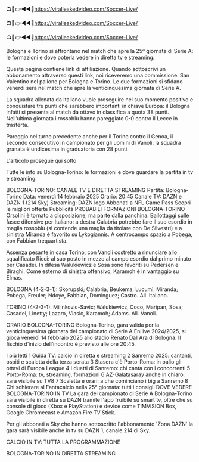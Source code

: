 
📺📱👉◄◄🔴https://viralleakedvideo.com/Soccer-Live/

📺📱👉◄◄🔴https://viralleakedvideo.com/Soccer-Live/

📺📱👉◄◄🔴https://viralleakedvideo.com/Soccer-Live/

Bologna e Torino si affrontano nel match che apre la 25ª giornata di Serie A: le formazioni e dove poterla vedere in diretta tv e streaming.

Questa pagina contiene link di affiliazione. Quando sottoscrivi un abbonamento attraverso questi link, noi riceveremo una commissione.
San Valentino nel pallone per Bologna e Torino. Le due formazioni si sfidano venerdì sera nel match che apre la venticinquesima giornata di Serie A.

La squadra allenata da Italiano vuole proseguire nel suo momento positivo e conquistare tre punti che sarebbero importanti in chiave Europa: il Bologna infatti si presenta al match da ottavo in classifica a quota 38 punti. Nell’ultima giornata i rossoblù hanno pareggiato 0-0 contro il Lecce in trasferta.

Pareggio nel turno precedente anche per il Torino contro il Genoa, il secondo consecutivo in campionato per gli uomini di Vanoli: la squadra granata è undicesima in graduatoria con 28 punti.

L'articolo prosegue qui sotto

Tutte le info su Bologna-Torino: le formazioni e dove guardare la partita in tv e streaming.

BOLOGNA-TORINO: CANALE TV E DIRETTA STREAMING
Partita: Bologna-Torino
Data: venerdì 14 febbraio 2025
Orario: 20:45
Canale TV: DAZN e DAZN 1 (214 Sky)
Streaming: DAZN
logo
Abbonati a NFL Game Pass
Scopri le migliori offerte
Pubblicità
PROBABILI FORMAZIONI BOLOGNA-TORINO
Orsolini è tornato a disposizione, ma parte dalla panchina. Ballottaggi sulle fasce difensive per Italiano: a destra Calabria potrebbe fare il suo esordio in maglia rossoblù (si contende una maglia da titolare con De Silvestri) e a sinistra Miranda è favorito su Lykogiannis. A centrocampo spazio a Pobega, con Fabbian trequartista.

Assenza pesante in casa Torino, con Vanoli costretto a rinunciare allo squalificato Ricci: al suo posto in mezzo al campo esordio dal primo minuto per Casadei. In difesa Walukiewicz e Sosa sono favoriti su Pedersen e Biraghi. Come esterno di sinistra offensivo, Karamoh è in vantaggio su Elmas.

BOLOGNA (4-2-3-1): Skorupski; Calabria, Beukema, Lucumì, Miranda; Pobega, Freuler; Ndoye, Fabbian, Dominguez; Castro. All. Italiano.

TORINO (4-2-3-1): Milinkovic-Savic; Walukiewicz, Coco, Maripan, Sosa; Casadei, Linetty; Lazaro, Vlasic, Karamoh; Adams. All. Vanoli.

ORARIO BOLOGNA-TORINO
Bologna-Torino, gara valida per la venticinquesima giornata del campionato di Serie A Enilive 2024/2025, si gioca venerdì 14 febbraio 2025 allo stadio Renato Dall’Ara di Bologna. Il fischio d’inizio dell’incontro è previsto alle ore 20:45.

I più letti
1
Guida TV: calcio in diretta e streaming
2
Sanremo 2025: cantanti, ospiti e scaletta della terza serata
3
Stasera c'è Porto-Roma: in palio gli ottavi di Europa League
4
I duetti di Sanremo: chi canta con i concorrenti
5
Porto-Roma: tv, streaming, formazioni
6
AZ-Galatasaray anche in chiaro: sarà visibile su TV8
7
Scaletta e orari: a che cominciano i big a Sanremo
8
Chi schierare al Fantacalcio nella 25ª giornata: tutti i consigli
DOVE VEDERE BOLOGNA-TORINO IN TV
La gara del campionato di Serie A Bologna-Torino sarà visibile in diretta su DAZN tramite l'app fruibile su smart tv, oltre che su console di gioco (Xbox e PlayStation) e device come TIMVISION Box, Google Chromecast e Amazon Fire TV Stick.

Per gli abbonati a Sky che hanno sottoscritto l'abbonamento 'Zona DAZN' la gara sarà visibile anche in tv su DAZN 1, canale 214 di Sky.

CALCIO IN TV: TUTTA LA PROGRAMMAZIONE

BOLOGNA-TORINO IN DIRETTA STREAMING

